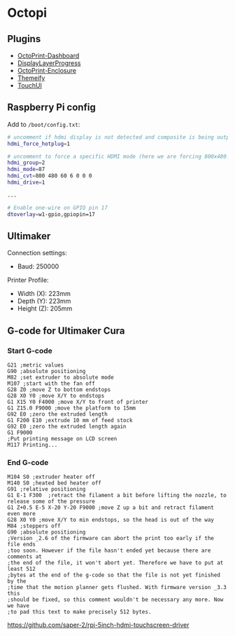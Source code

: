 # Octopi

## Plugins

- [OctoPrint-Dashboard](https://plugins.octoprint.org/plugins/dashboard/)
- [DisplayLayerProgress](https://plugins.octoprint.org/plugins/DisplayLayerProgress/)
- [OctoPrint-Enclosure](https://plugins.octoprint.org/plugins/enclosure/)
- [Themeify](https://plugins.octoprint.org/plugins/themeify/)
- [TouchUI](https://plugins.octoprint.org/plugins/touchui/)

## Raspberry Pi config

Add to `/boot/config.txt`:

```sh
# uncomment if hdmi display is not detected and composite is being output
hdmi_force_hotplug=1

# uncomment to force a specific HDMI mode (here we are forcing 800x480!)
hdmi_group=2
hdmi_mode=87
hdmi_cvt=800 480 60 6 0 0 0
hdmi_drive=1

...

# Enable one-wire on GPIO pin 17
dtoverlay=w1-gpio,gpiopin=17
```

## Ultimaker

Connection settings:

- Baud: 250000

Printer Profile:

- Width (X): 223mm
- Depth (Y): 223mm
- Height (Z): 205mm

## G-code for Ultimaker Cura

### Start G-code

```gcode
G21 ;metric values
G90 ;absolute positioning
M82 ;set extruder to absolute mode
M107 ;start with the fan off
G28 Z0 ;move Z to bottom endstops
G28 X0 Y0 ;move X/Y to endstops
G1 X15 Y0 F4000 ;move X/Y to front of printer
G1 Z15.0 F9000 ;move the platform to 15mm
G92 E0 ;zero the extruded length
G1 F200 E10 ;extrude 10 mm of feed stock
G92 E0 ;zero the extruded length again
G1 F9000
;Put printing message on LCD screen
M117 Printing...
```

### End G-code

```gcode
M104 S0 ;extruder heater off
M140 S0 ;heated bed heater off
G91 ;relative positioning
G1 E-1 F300  ;retract the filament a bit before lifting the nozzle, to release some of the pressure
G1 Z+0.5 E-5 X-20 Y-20 F9000 ;move Z up a bit and retract filament even more
G28 X0 Y0 ;move X/Y to min endstops, so the head is out of the way
M84 ;steppers off
G90 ;absolute positioning
;Version _2.6 of the firmware can abort the print too early if the file ends
;too soon. However if the file hasn't ended yet because there are comments at
;the end of the file, it won't abort yet. Therefore we have to put at least 512
;bytes at the end of the g-code so that the file is not yet finished by the
;time that the motion planner gets flushed. With firmware version _3.3 this
;should be fixed, so this comment wouldn't be necessary any more. Now we have
;to pad this text to make precisely 512 bytes.
```


https://github.com/saper-2/rpi-5inch-hdmi-touchscreen-driver
